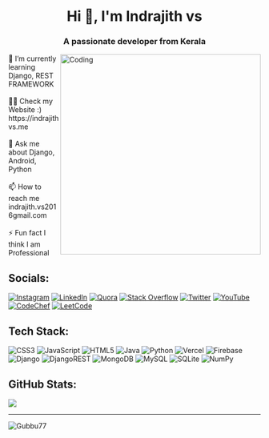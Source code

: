 <h1 align="center">Hi 👋, I'm Indrajith vs</h1>
<h3 align="center">A passionate developer from Kerala</h3>

<img align="right" alt="Coding" width="400" src="https://miro.medium.com/max/1360/0*7Q3yvSIv_t0ioJ-Z.gif">
🌱 I’m currently learning Django, REST FRAMEWORK<br><br>👨‍💻 Check my Website :) https://indrajithvs.me<br><br>💬 Ask me about Django, Android, Python<br><br>📫 How to reach me indrajith.vs2016gmail.com<br><br>⚡ Fun fact I think I am Professional


## Socials:
[![Instagram](https://img.shields.io/badge/Instagram-%23E4405F.svg?logo=Instagram&logoColor=white)](https://instagram.com/g_u_b_b_u) [![LinkedIn](https://img.shields.io/badge/LinkedIn-%230077B5.svg?logo=linkedin&logoColor=white)](https://www.linkedin.com/in/indrajith-vs) [![Quora](https://img.shields.io/badge/Quora-%23B92B27.svg?logo=Quora&logoColor=white)](https://www.quora.com/profile/Coding-Meme-3) [![Stack Overflow](https://img.shields.io/badge/-Stackoverflow-FE7A16?logo=stack-overflow&logoColor=white)](https://stackoverflow.com/users/18769466/gubbu) [![Twitter](https://img.shields.io/badge/Twitter-%231DA1F2.svg?logo=Twitter&logoColor=white)](https://twitter.com/Indraji18724719?t=kBOKfI0LW5Q8-q9tr_wNHg&s=09) [![YouTube](https://img.shields.io/badge/YouTube-%23FF0000.svg?logo=YouTube&logoColor=white)](https://youtube.com/@codewithgubbu) [![CodeChef](https://img.shields.io/badge/Codechef-%23B92B27.svg?&logo=Codechef&logoColor=white)](https://www.codechef.com/users/gubbu77) [![LeetCode](https://img.shields.io/badge/-LeetCode-FFA116?logo=LeetCode&logoColor=black)](https://leetcode.com/indrajithGubbu/)


## Tech Stack:
![CSS3](https://img.shields.io/badge/css3-%231572B6.svg?style=for-the-badge&logo=css3&logoColor=white) ![JavaScript](https://img.shields.io/badge/javascript-%23323330.svg?style=for-the-badge&logo=javascript&logoColor=%23F7DF1E) ![HTML5](https://img.shields.io/badge/html5-%23E34F26.svg?style=for-the-badge&logo=html5&logoColor=white) ![Java](https://img.shields.io/badge/java-%23ED8B00.svg?style=for-the-badge&logo=java&logoColor=white) ![Python](https://img.shields.io/badge/python-3670A0?style=for-the-badge&logo=python&logoColor=ffdd54) ![Vercel](https://img.shields.io/badge/vercel-%23000000.svg?style=for-the-badge&logo=vercel&logoColor=white) ![Firebase](https://img.shields.io/badge/firebase-%23039BE5.svg?style=for-the-badge&logo=firebase) ![Django](https://img.shields.io/badge/django-%23092E20.svg?style=for-the-badge&logo=django&logoColor=white) ![DjangoREST](https://img.shields.io/badge/DJANGO-REST-ff1709?style=for-the-badge&logo=django&logoColor=white&color=ff1709&labelColor=gray) ![MongoDB](https://img.shields.io/badge/MongoDB-%234ea94b.svg?style=for-the-badge&logo=mongodb&logoColor=white) ![MySQL](https://img.shields.io/badge/mysql-%2300f.svg?style=for-the-badge&logo=mysql&logoColor=white) ![SQLite](https://img.shields.io/badge/sqlite-%2307405e.svg?style=for-the-badge&logo=sqlite&logoColor=white) ![NumPy](https://img.shields.io/badge/numpy-%23013243.svg?style=for-the-badge&logo=numpy&logoColor=white)
## GitHub Stats:
<!-- ![](https://github-readme-streak-stats.herokuapp.com/?user=Gubbu77&theme=dark&hide_border=false)<br/> -->
![](https://github-readme-stats.vercel.app/api/top-langs/?username=Gubbu77&theme=dark&hide_border=false&include_all_commits=false&count_private=false&layout=compact)

---
<p align="left"> <img src="https://komarev.com/ghpvc/?username=Gubbu77&label=Profile%20views&color=0e75b6&style=flat" alt="Gubbu77" /> </p>
<!-- [![](https://visitcount.itsvg.in/api?id=Gubbu77&icon=0&color=0)](https://visitcount.itsvg.in) -->

